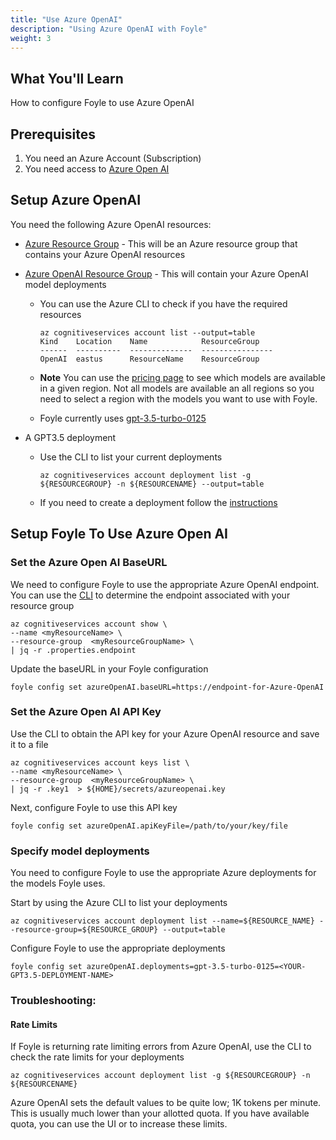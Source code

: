 ```yaml
---
title: "Use Azure OpenAI"
description: "Using Azure OpenAI with Foyle"
weight: 3
---
```


## What You'll Learn

How to configure Foyle to use Azure OpenAI

## Prerequisites

1. You need an Azure Account (Subscription) 
1. You need access to [Azure Open AI](https://learn.microsoft.com/en-us/azure/ai-services/openai/overview#how-do-i-get-access-to-azure-openai)


## Setup Azure OpenAI

You need the following Azure OpenAI resources:

*  [Azure Resource Group](https://learn.microsoft.com/en-us/azure/azure-resource-manager/management/manage-resource-groups-portal) - This will be an Azure resource group that contains your Azure OpenAI resources    

*  [Azure OpenAI Resource Group](https://learn.microsoft.com/en-us/azure/ai-services/openai/how-to/create-resource?pivots=web-portal) - This will contain your Azure OpenAI model deployments 
   
   * You can use the Azure CLI to check if you have the required resources
   
     ```
     az cognitiveservices account list --output=table
     Kind    Location    Name            ResourceGroup
     ------  ----------  --------------  ----------------
     OpenAI  eastus      ResourceName    ResourceGroup
     ```

   * **Note** You can use the [pricing page](https://azure.microsoft.com/en-us/pricing/details/cognitive-services/openai-service/) to see which models are available
     in a given region. Not all models are available an all regions so you need to select a region with the models you want to use with Foyle. 
   * Foyle currently uses [gpt-3.5-turbo-0125](https://platform.openai.com/docs/models/gpt-3-5-turbo)

* A GPT3.5 deployment 
  * Use the CLI to list your current deployments
    
    ```
    az cognitiveservices account deployment list -g ${RESOURCEGROUP} -n ${RESOURCENAME} --output=table
    ```

  * If you need to create a deployment follow the [instructions](https://learn.microsoft.com/en-us/azure/ai-services/openai/how-to/create-resource?pivots=web-portal#deploy-a-model) 

## Setup Foyle To Use Azure Open AI

### Set the Azure Open AI BaseURL

We need to configure Foyle to use the appropriate Azure OpenAI endpoint. You can use the [CLI](https://learn.microsoft.com/en-us/azure/ai-services/openai/how-to/create-resource?pivots=cli#get-the-endpoint-url) to determine
the endpoint associated with your resource group 

```
az cognitiveservices account show \
--name <myResourceName> \
--resource-group  <myResourceGroupName> \
| jq -r .properties.endpoint
```

Update the baseURL in your Foyle configuration

```
foyle config set azureOpenAI.baseURL=https://endpoint-for-Azure-OpenAI
```

### Set the Azure Open AI API Key

Use the CLI to obtain the API key for your Azure OpenAI resource and save it to a file

```
az cognitiveservices account keys list \
--name <myResourceName> \
--resource-group  <myResourceGroupName> \
| jq -r .key1  > ${HOME}/secrets/azureopenai.key
```

Next, configure Foyle to use this API key

```
foyle config set azureOpenAI.apiKeyFile=/path/to/your/key/file
```

### Specify model deployments 

You need to configure Foyle to use the appropriate Azure deployments for the models Foyle uses.

Start by using the Azure CLI to list your deployments

  ```
  az cognitiveservices account deployment list --name=${RESOURCE_NAME} --resource-group=${RESOURCE_GROUP} --output=table
  ```

Configure Foyle to use the appropriate deployments

```
foyle config set azureOpenAI.deployments=gpt-3.5-turbo-0125=<YOUR-GPT3.5-DEPLOYMENT-NAME>
```

### Troubleshooting: 

#### Rate Limits

If Foyle is returning rate limiting errors from Azure OpenAI, use the CLI to check 
the rate limits for your deployments

```
az cognitiveservices account deployment list -g ${RESOURCEGROUP} -n ${RESOURCENAME}
```

Azure OpenAI sets the default values to be quite low; 1K tokens per minute. This is usually much
lower than your allotted quota. If you have available quota, you can use the UI or to increase these limits.
